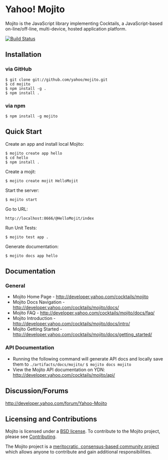 # Yahoo! Mojito

Mojito is the JavaScript library implementing Cocktails, a JavaScript-based
on-line/off-line, multi-device, hosted application platform.

[![Build Status](https://secure.travis-ci.org/yahoo/mojito.png?branch=develop)](http://travis-ci.org/yahoo/mojito)

## Installation

### via GitHub

    $ git clone git://github.com/yahoo/mojito.git
    $ cd mojito
    $ npm install -g .
    $ npm install .

### via npm

    $ npm install -g mojito

## Quick Start

Create an app and install local Mojito:

    $ mojito create app hello
    $ cd hello
    $ npm install .

Create a mojit:

    $ mojito create mojit HelloMojit

Start the server:

    $ mojito start

Go to URL:

    http://localhost:8666/@HelloMojit/index

Run Unit Tests:

    $ mojito test app .

Generate documentation:

    $ mojito docs app hello

## Documentation

### General

* Mojito Home Page - http://developer.yahoo.com/cocktails/mojito
* Mojito Docs Navigation - http://developer.yahoo.com/cocktails/mojito/docs/
* Mojito FAQ - http://developer.yahoo.com/cocktails/mojito/docs/faq/
* Mojito Introduction - http://developer.yahoo.com/cocktails/mojito/docs/intro/
* Mojito Getting Started - http://developer.yahoo.com/cocktails/mojito/docs/getting_started/

### API Documentation

* Running the following command will generate API docs and locally save them to `./artifacts/docs/mojito/`
    `$ mojito docs mojito`
* View the Mojito API documentation on YDN: http://developer.yahoo.com/cocktails/mojito/api/

## Discussion/Forums

http://developer.yahoo.com/forum/Yahoo-Mojito

## Licensing and Contributions

Mojito is licensed under a [BSD license](https://github.com/yahoo/mojito/blob/master/LICENSE.txt). To contribute to the Mojito project, please see [Contributing](https://github.com/yahoo/mojito/wiki/Contributing-Code-to-Mojito). 

The Mojito project is a [meritocratic, consensus-based community project](https://github.com/yahoo/mojito/wiki/Governance-Model) which allows anyone to contribute and gain additional responsibilities.
